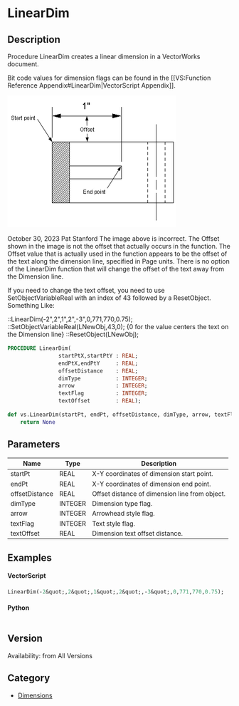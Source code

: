 # LinearDim

## Description
Procedure LinearDim creates a linear dimension in a VectorWorks document.

Bit code values for dimension flags can be found in the [[VS:Function Reference Appendix#LinearDim|VectorScript Appendix]].

![Linear Dimension](files/Lindim.gif)


October 30, 2023 Pat Stanford
The image above is incorrect. The Offset shown in the image is not the offset that actually occurs in the function. The Offset value that is actually used in the function appears to be the offset of the text along the dimension line, specified in Page units. There is no option of the LinearDim function that will change the offset of the text away from the Dimension line.

If you need to change the text offset, you need to use SetObjectVariableReal with an index of 43 followed by a ResetObject.  Something Like:

::LinearDim(-2",2",1",2",-3",0,771,770,0.75);
::SetObjectVariableReal(LNewObj,43,0); {0 for the value centers the text on the Dimension line}
::ResetObject(LNewObj);

```pascal
PROCEDURE LinearDim(
				startPtX,startPtY : REAL;
				endPtX,endPtY     : REAL;
				offsetDistance    : REAL;
				dimType           : INTEGER;
				arrow             : INTEGER;
				textFlag          : INTEGER;
				textOffset        : REAL);
```

```python
def vs.LinearDim(startPt, endPt, offsetDistance, dimType, arrow, textFlag, textOffset):
    return None
```

## Parameters
|Name|Type|Description|
|---|---|---|
|startPt|REAL|X-Y coordinates of dimension start point.|
|endPt|REAL|X-Y coordinates of dimension end point.|
|offsetDistance|REAL|Offset distance of dimension line from object.|
|dimType|INTEGER|Dimension type flag.|
|arrow|INTEGER|Arrowhead style flag.|
|textFlag|INTEGER|Text style flag.|
|textOffset|REAL|Dimension text offset distance.|

## Examples
#### VectorScript ####
```pascal
LinearDim(-2&quot;,2&quot;,1&quot;,2&quot;,-3&quot;,0,771,770,0.75);
```
#### Python ####
```python

```

## Version
Availability: from All Versions

## Category
* [Dimensions](../Categories/Dimensions.md)
